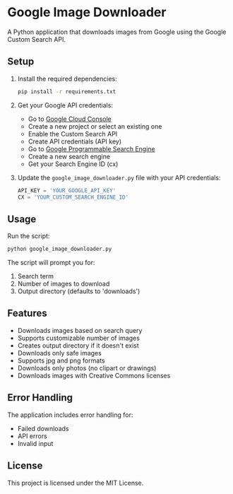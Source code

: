 # Google Image Downloader

A Python application that downloads images from Google using the Google Custom Search API.

## Setup

1. Install the required dependencies:
   ```bash
   pip install -r requirements.txt
   ```

2. Get your Google API credentials:
   - Go to [Google Cloud Console](https://console.cloud.google.com/)
   - Create a new project or select an existing one
   - Enable the Custom Search API
   - Create API credentials (API key)
   - Go to [Google Programmable Search Engine](https://programmablesearchengine.google.com/)
   - Create a new search engine
   - Get your Search Engine ID (cx)

3. Update the `google_image_downloader.py` file with your API credentials:
   ```python
   API_KEY = 'YOUR_GOOGLE_API_KEY'
   CX = 'YOUR_CUSTOM_SEARCH_ENGINE_ID'
   ```

## Usage

Run the script:
```bash
python google_image_downloader.py
```

The script will prompt you for:
1. Search term
2. Number of images to download
3. Output directory (defaults to 'downloads')

## Features

- Downloads images based on search query
- Supports customizable number of images
- Creates output directory if it doesn't exist
- Downloads only safe images
- Supports jpg and png formats
- Downloads only photos (no clipart or drawings)
- Downloads images with Creative Commons licenses

## Error Handling

The application includes error handling for:
- Failed downloads
- API errors
- Invalid input

## License

This project is licensed under the MIT License.
